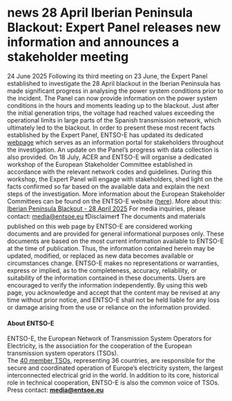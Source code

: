 #  news 28 April Iberian Peninsula Blackout: Expert Panel releases new information and announces a stakeholder meeting
24 June 2025
Following its third meeting on 23 June, the Expert Panel established to investigate the 28 April blackout in the Iberian Peninsula has made significant progress in analysing the power system conditions prior to the incident. 
The Panel can now provide information on the power system conditions in the hours and moments leading up to the blackout. Just after the initial generation trips, the voltage had reached values exceeding the operational limits in large parts of the Spanish transmission network, which ultimately led to the blackout. In order to present these most recent facts established by the Expert Panel, ENTSO-E has updated its dedicated [webpage](https://www.entsoe.eu/publications/blackout/28-april-2025-iberian-blackout/) which serves as an information portal for stakeholders throughout the investigation. An update on the Panel’s progress with data collection is also provided.
On 18 July, ACER and ENTSO-E will organise a dedicated workshop of the European Stakeholder Committee established in accordance with the relevant network codes and guidelines. During this workshop, the Expert Panel will engage with stakeholders, shed light on the facts confirmed so far based on the available data and explain the next steps of the investigation. More information about the European Stakeholder Committees can be found on the ENTSO-E website ([here](https://www.entsoe.eu/network_codes/esc/)). 
More about this: [Iberian Peninsula Blackout - 28 April 2025](https://www.entsoe.eu/publications/blackout/28-april-2025-iberian-blackout/)
For media inquiries, please contact: media@entsoe.eu
❗Disclaimer❗ 
The documents and materials published on this web page by ENTSO-E are considered working documents and are provided for general informational purposes only. These documents are based on the most current information available to ENTSO-E at the time of publication. Thus, the information contained herein may be updated, modified, or replaced as new data becomes available or circumstances change. 
ENTSO-E makes no representations or warranties, express or implied, as to the completeness, accuracy, reliability, or suitability of the information contained in these documents. Users are encouraged to verify the information independently. 
By using this web page, you acknowledge and accept that the content may be revised at any time without prior notice, and ENTSO-E shall not be held liable for any loss or damage arising from the use or reliance on the information provided.
#### About ENTSO-E
ENTSO-E, the European Network of Transmission System Operators for Electricity, is the association for the cooperation of the European transmission system operators (TSOs).  
The [40 member TSOs](https://www.entsoe.eu/about/inside-entsoe/members/), representing 36 countries, are responsible for the secure and coordinated operation of Europe’s electricity system, the largest interconnected electrical grid in the world. In addition to its core, historical role in technical cooperation, ENTSO-E is also the common voice of TSOs.
Press contact: **[media@entsoe.eu](https://www.entsoe.eu/news/2025/06/24/28-april-iberian-peninsula-blackout-expert-panel-releases-new-information-and-announces-a-stakeholder-meeting/media@entsoe.eu)**
